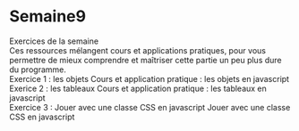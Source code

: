 # Semaine9
Exercices de la semaine  
Ces ressources mélangent cours et applications pratiques, pour vous permettre de mieux comprendre et maîtriser cette partie un peu plus dure du programme.  
Exercice 1 : les objets  Cours et application pratique : les objets en javascript  
Exerice 2 : les tableaux  Cours et application pratique : les tableaux en javascript  
Exercice 3 : Jouer avec une classe CSS en javascript  Jouer avec une classe CSS en javascript
